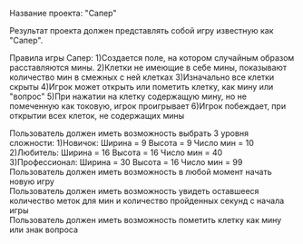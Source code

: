 Название проекта: "Сапер"


Результат проекта должен представлять собой игру известную как "Сапер".

Правила игры Сапер:
1)Создается поле, на котором случайным образом расставляются мины. 
2)Клетки не имеющие в себе мины, показывают количество мин в смежных с ней клетках 
3)Изначально все клетки скрыты 
4)Игрок может открыть или пометить клетку, как мину или "вопрос" 
5)При нажатии на клетку содержащую мину, но не помеченную как токовую, игрок проигрывает 
6)Игрок побеждает, при открытии всех клеток, не содержащих мины 


Пользователь должен иметь возможность выбрать 3 уровня сложности: 
  1)Новичок:  Ширина = 9 Высота = 9 Число мин = 10   
  2)Любитель: Ширина = 16 Высота = 16 Число мин = 40   
  3)Профессионал: Ширина = 30 Высота = 16 Число мин = 99    
Пользователь должен иметь возможность в любой момент начать новую игру  
Пользователь должен иметь возможность увидеть оставшееся количество меток для мин и количество пройденных секунд с начала игры  
Пользователь должен иметь возможность пометить клетку как мину или знак вопроса  


